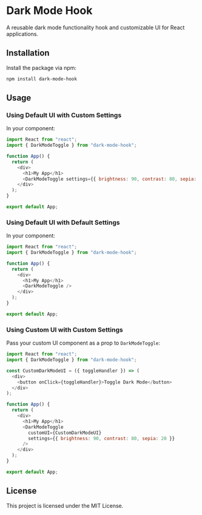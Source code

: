# Dark Mode Hook

A reusable dark mode functionality hook and customizable UI for React applications.

## Installation

Install the package via npm:

```bash
npm install dark-mode-hook
```

## Usage

### Using Default UI with Custom Settings

In your component:

```javascript
import React from "react";
import { DarkModeToggle } from "dark-mode-hook";

function App() {
  return (
    <div>
      <h1>My App</h1>
      <DarkModeToggle settings={{ brightness: 90, contrast: 80, sepia: 20 }} />
    </div>
  );
}

export default App;
```

### Using Default UI with Default Settings

In your component:

```javascript
import React from "react";
import { DarkModeToggle } from "dark-mode-hook";

function App() {
  return (
    <div>
      <h1>My App</h1>
      <DarkModeToggle />
    </div>
  );
}

export default App;
```

### Using Custom UI with Custom Settings

Pass your custom UI component as a prop to `DarkModeToggle`:

```javascript
import React from "react";
import { DarkModeToggle } from "dark-mode-hook";

const CustomDarkModeUI = ({ toggleHandler }) => (
  <div>
    <button onClick={toggleHandler}>Toggle Dark Mode</button>
  </div>
);

function App() {
  return (
    <div>
      <h1>My App</h1>
      <DarkModeToggle
        customUI={CustomDarkModeUI}
        settings={{ brightness: 90, contrast: 80, sepia: 20 }}
      />
    </div>
  );
}

export default App;
```

## License

This project is licensed under the MIT License.

```

```

